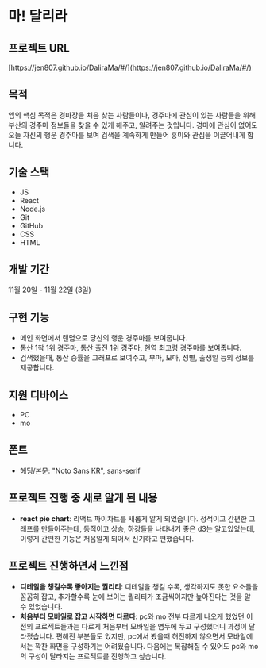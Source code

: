 # 마! 달리라

## 프로젝트 URL

[https://jen807.github.io/DaliraMa/#/](https://jen807.github.io/DaliraMa/#/)

## 목적

앱의 핵심 목적은 경마장을 처음 찾는 사람들이나, 경주마에 관심이 있는 사람들을 위해 부산의 경주마 정보들을 찾을 수 있게 해주고, 알려주는 것입니다.
경마에 관심이 없어도 오늘 자신의 행운 경주마를 보며 검색을 계속하게 만들어 흥미와 관심을 이끌어내게 합니다.

## 기술 스택

- JS
- React
- Node.js
- Git
- GitHub
- CSS
- HTML

## 개발 기간

11월 20일 - 11월 22일 (3일)

## 구현 기능

- 메인 화면에서 랜덤으로 당신의 행운 경주마를 보여줍니다.
- 통산 1착 1위 경주마, 통산 출전 1위 경주마, 현역 최고령 경주마를 보여줍니다.
- 검색했을때, 통산 승률을 그래프로 보여주고, 부마, 모마, 성별, 출생일 등의 정보를 제공합니다.

## 지원 디바이스

- PC
- mo

## 폰트

- 헤딩/본문: "Noto Sans KR", sans-serif

## 프로젝트 진행 중 새로 알게 된 내용

- **react pie chart**: 리액트 파이차트를 새롭게 알게 되었습니다. 정적이고 간편한 그래프를 만들어주는데, 동적이고 상승, 하강들을 나타내기 좋은 d3는 알고있었는데, 이렇게 간편한 기능은 처음알게 되어서 신기하고 편했습니다.

## 프로젝트 진행하면서 느낀점

- **디테일을 챙길수록 좋아지는 퀄리티**: 디테일을 챙길 수록, 생각하지도 못한 요소들을 꼼꼼히 잡고, 추가할수록 눈에 보이는 퀄리티가 조금씩이지만 높아진다는 것을 알 수 있었습니다.
- **처음부터 모바일로 잡고 시작하면 다르다**: pc와 mo 전부 다르게 나오게 했었던 이전의 프로젝트들과는 다르게 처음부터 모바일을 염두에 두고 구성했더니 과정이 달라졌습니다. 편해진 부분들도 있지만, pc에서 봤을때 허전하지 않으면서 모바일에서는 꽉찬 화면을 구성하기는 어려웠습니다. 다음에는 복잡해질 수 있어도 pc와 mo의 구성이 달라지는 프로젝트를 진행하고 싶습니다.
